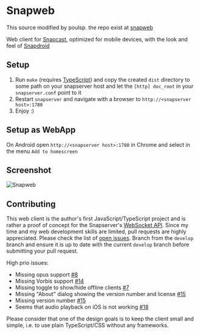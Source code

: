 # Snapweb

This source modified by poulsp. the repo exist at [snapweb](https://github.com/badaix/snapweb)

Web client for [Snapcast](https://github.com/badaix/snapcast), optimized for mobile devices, with the look and feel of [Snapdroid](https://github.com/badaix/snapdroid)

## Setup

1. Run `make` (requires [TypeScript](https://www.typescriptlang.org/)) and copy the created `dist` directory to some path on your snapserver host and let the `[http] doc_root` in your `snapserver.conf` point to it
2. Restart `snapserver` and navigate with a browser to `http://<snapserver host>:1780`
3. Enjoy :)

## Setup as WebApp

On Android open `http://<snapserver host>:1780` in Chrome and select in the menu `Add to homescreen`

## Screenshot

![Snapweb](https://raw.githubusercontent.com/badaix/snapweb/master/snapweb.png)

## Contributing

This web client is the author's first JavaScript/TypeScript project and is rather a proof of concept for the Snapserver's [WebSocket API](https://github.com/badaix/snapcast/blob/master/doc/json_rpc_api/v2_0_0.md).
Since my time and my web development skills are limited, pull requests are highly appreciated. Please check the list of [open issues](https://github.com/badaix/snapweb/issues).
Branch from the `develop` branch and ensure it is up to date with the current `develop` branch before submitting your pull request.

High prio issues:

- Missing opus support [#8](https://github.com/badaix/snapweb/issues/8)
- Missing Vorbis support [#14](https://github.com/badaix/snapweb/issues/14)
- Missing toggle to show/hide offline clients [#7](https://github.com/badaix/snapweb/issues/7)
- Missing "About" dialog showing the version number and license [#15](https://github.com/badaix/snapweb/issues/15)
- Missing version number [#15](https://github.com/badaix/snapweb/issues/15)
- Seems that audio playback on iOS is not working [#18](https://github.com/badaix/snapweb/issues/18)

Please consider that one of the design goals is to keep the client small and simple, i.e. to use plain TypeScript/CSS without any frameworks.
